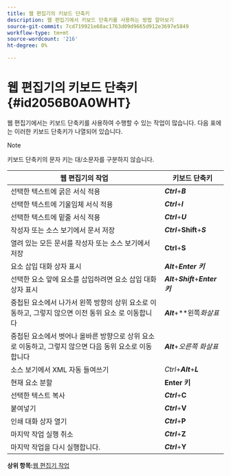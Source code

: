 ```yaml
---
title: 웹 편집기의 키보드 단축키
description: 웹 편집기에서 키보드 단축키를 사용하는 방법 알아보기
source-git-commit: 7cd719921e68ac1763d09d9665d912e3697e5849
workflow-type: tm+mt
source-wordcount: '216'
ht-degree: 0%

---
```



# 웹 편집기의 키보드 단축키 {#id2056B0A0WHT}

웹 편집기에서는 키보드 단축키를 사용하여 수행할 수 있는 작업이 많습니다. 다음 표에는 이러한 키보드 단축키가 나열되어 있습니다.

>[!NOTE]
>
> 키보드 단축키의 문자 키는 대/소문자를 구분하지 않습니다.

| 웹 편집기의 작업 | 키보드 단축키 |
|-----------------------|-----------------|
| 선택한 텍스트에 굵은 서식 적용 | ***Ctrl***+***B*** |
| 선택한 텍스트에 기울임체 서식 적용 | ***Ctrl***+***I*** |
| 선택한 텍스트에 밑줄 서식 적용 | ***Ctrl***+***U*** |
| 작성자 또는 소스 보기에서 문서 저장 | ***Ctrl***+**Shift**+***S*** |
| 열려 있는 모든 문서를 작성자 또는 소스 보기에서 저장 | **Ctrl**+**S** |
| 요소 삽입 대화 상자 표시 | ***Alt***+***Enter 키*** |
| 선택한 요소 앞에 요소를 삽입하려면 요소 삽입 대화 상자 표시 | ***Alt***+***Shift***+***Enter 키*** |
| 중첩된 요소에서 나가서 왼쪽 방향의 상위 요소로 이동하고, 그렇지 않으면 이전 동위 요소 로 이동합니다 | ***Alt***+**왼쪽&#x200B;*화살표* |
| 중첩된 요소에서 벗어나 올바른 방향으로 상위 요소로 이동하고, 그렇지 않으면 다음 동위 요소로 이동합니다 | ***Alt***+*오른쪽 화살표* |
| 소스 보기에서 XML 자동 들여쓰기 | *Ctrl*+***Alt***+***L*** |
| 현재 요소 분할 | **Enter 키** |
| 선택한 텍스트 복사 | ***Ctrl***+**C** |
| 붙여넣기 | ***Ctrl***+**V** |
| 인쇄 대화 상자 열기 | ***Ctrl***+**P** |
| 마지막 작업 실행 취소 | ***Ctrl***+**Z** |
| 마지막 작업을 다시 실행합니다. | ***Ctrl***+**Y** |

**상위 항목:**[&#x200B;웹 편집기 작업](web-editor.md)

